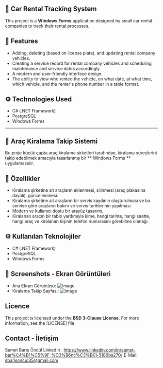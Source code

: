 ## 🚗 Car Rental Tracking System
This project is a **Windows Forms** application designed by small car rental companies to track their rental processes.

## 📌 Features
- Adding, deleting (based on license plate), and updating rental company vehicles.
- Creating a service record for rental company vehicles and scheduling maintenance and service dates accordingly.
- A modern and user-friendly interface design.
- The ability to view who rented the vehicle, on what date, at what time, which vehicle, and the renter's phone number in a table format.

## ⚙️ Technologies Used
- C# (.NET Framework)
- PostgreSQL 
- Windows Forms

-----------------------------------------------

## 🚗  Araç Kiralama Takip Sistemi

Bu proje küçük çapta araç kiralama şirketleri tarafından, kiralama süreçlerini takip edebilmek amacıyla tasarlanmış bir ** Windows Forms ** uygulamasıdır.

## 📌 Özellikler
- Kiralama şirketine ait araçların eklenmesi, silinmesi (araç plakasına dayalı), güncellenmesi.
- Kiralama şirketine ait araçların bir servis kaydının oluşturulması ve bu servise göre araçların bakım ve servis tarihlerinin yapılması.
- Modern ve kullanıcı dostu bir arayüz tasarımı.
- Kiralanan aracın bir tablo yardımıyla kime, hangi tarihte, hangi saatte, hangi araç ve kiralanan kişinin telefon numarasını görebilme olanağı.

## ⚙️ Kullanılan Teknolojiler
- C# (.NET Framework)
- PostgreSQL 
- Windows Forms

## 📸 Screenshots - Ekran Görüntüleri
- Ana Ekran Görüntüsü: ![Image](https://github.com/user-attachments/assets/953594ee-d6e4-4852-b7a8-913e67ae344b)
- Kiralama Takip Sayfası: ![image](https://github.com/user-attachments/assets/58929ba7-59c0-4523-9a27-7d53c11a9794)

## Licence 
This project is licensed under the **BSD 3-Clause License**. For more information, see the [LICENSE] file
## Contact - İletişim
Samet Barış Öncül
LinkedIn : https://www.linkedin.com/in/samet-bar%C4%B1%C5%9F-%C3%B6nc%C3%BCl-5186ba270/
E-Mail: sbarisoncul35@gmail.com

